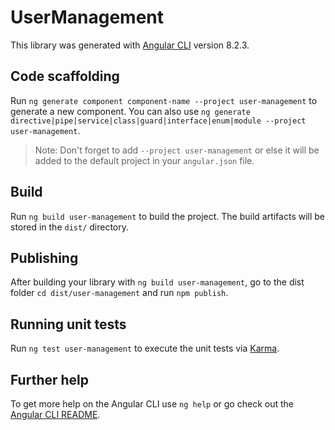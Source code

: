# UserManagement

This library was generated with [Angular CLI](https://github.com/angular/angular-cli) version 8.2.3.

## Code scaffolding

Run `ng generate component component-name --project user-management` to generate a new component. You can also use `ng generate directive|pipe|service|class|guard|interface|enum|module --project user-management`.
> Note: Don't forget to add `--project user-management` or else it will be added to the default project in your `angular.json` file. 

## Build

Run `ng build user-management` to build the project. The build artifacts will be stored in the `dist/` directory.

## Publishing

After building your library with `ng build user-management`, go to the dist folder `cd dist/user-management` and run `npm publish`.

## Running unit tests

Run `ng test user-management` to execute the unit tests via [Karma](https://karma-runner.github.io).

## Further help

To get more help on the Angular CLI use `ng help` or go check out the [Angular CLI README](https://github.com/angular/angular-cli/blob/master/README.md).
